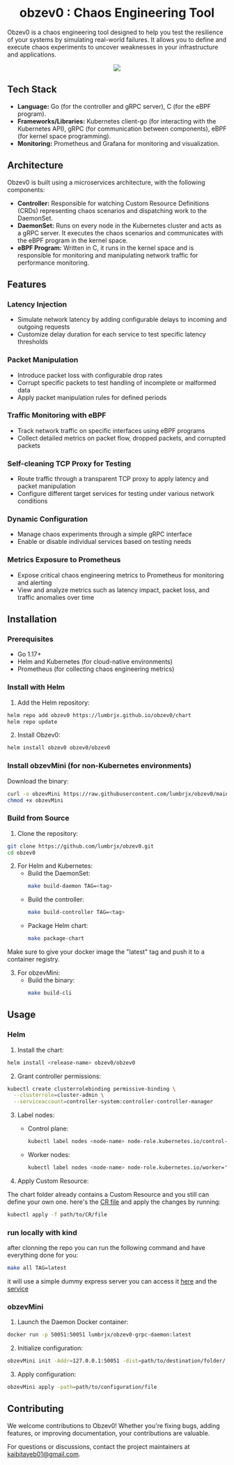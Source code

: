<h1 align="center">obzev0 : Chaos Engineering Tool</h1>

<p align="center">

Obzev0 is a chaos engineering tool designed to help you test the resilience of your systems by simulating real-world failures. It allows you to define and execute chaos experiments to uncover weaknesses in your infrastructure and applications.
</p>

<p align="center">
  <img src="./assets/tn.jpg" />
</p>

## Tech Stack

- **Language:** Go (for the controller and gRPC server), C (for the eBPF program).
- **Frameworks/Libraries:** Kubernetes client-go (for interacting with the Kubernetes API), gRPC (for communication between components), eBPF (for kernel space programming).
- **Monitoring:** Prometheus and Grafana for monitoring and visualization.
## Architecture

Obzev0 is built using a microservices architecture, with the following components:

- **Controller:** Responsible for watching Custom Resource Definitions (CRDs) representing chaos scenarios and dispatching work to the DaemonSet.
- **DaemonSet:** Runs on every node in the Kubernetes cluster and acts as a gRPC server. It executes the chaos scenarios and communicates with the eBPF program in the kernel space.
- **eBPF Program:** Written in C, it runs in the kernel space and is responsible for monitoring and manipulating network traffic for performance monitoring.

## Features

### Latency Injection
- Simulate network latency by adding configurable delays to incoming and outgoing requests
- Customize delay duration for each service to test specific latency thresholds

### Packet Manipulation
- Introduce packet loss with configurable drop rates
- Corrupt specific packets to test handling of incomplete or malformed data
- Apply packet manipulation rules for defined periods

### Traffic Monitoring with eBPF
- Track network traffic on specific interfaces using eBPF programs
- Collect detailed metrics on packet flow, dropped packets, and corrupted packets

### Self-cleaning TCP Proxy for Testing
- Route traffic through a transparent TCP proxy to apply latency and packet manipulation
- Configure different target services for testing under various network conditions

### Dynamic Configuration
- Manage chaos experiments through a simple gRPC interface
- Enable or disable individual services based on testing needs

### Metrics Exposure to Prometheus
- Expose critical chaos engineering metrics to Prometheus for monitoring and alerting
- View and analyze metrics such as latency impact, packet loss, and traffic anomalies over time

## Installation

### Prerequisites
- Go 1.17+
- Helm and Kubernetes (for cloud-native environments)
- Prometheus (for collecting chaos engineering metrics)

### Install with Helm

1. Add the Helm repository:
```bash
helm repo add obzev0 https://lumbrjx.github.io/obzev0/chart
helm repo update
```

2. Install Obzev0:
```bash
helm install obzev0 obzev0/obzev0
```

### Install obzevMini (for non-Kubernetes environments)

Download the binary:
```bash
curl -o obzevMini https://raw.githubusercontent.com/lumbrjx/obzev0/main/cmd/cli/obzev0mini
chmod +x obzevMini
```

### Build from Source

1. Clone the repository:
```bash
git clone https://github.com/lumbrjx/obzev0.git
cd obzev0
```

2. For Helm and Kubernetes:
   - Build the DaemonSet:
     ```bash
     make build-daemon TAG=<tag>
     ```
   - Build the controller:
     ```bash
     make build-controller TAG=<tag>
     ```
   - Package Helm chart:
     ```bash
     make package-chart
     ```
Make sure to give your docker image the "latest" tag and push it to a container registry.

3. For obzevMini:
   - Build the binary:
     ```bash
     make build-cli
     ```

## Usage

### Helm

1. Install the chart:
```bash
helm install <release-name> obzev0/obzev0
```

2. Grant controller permissions:
```bash
kubectl create clusterrolebinding permissive-binding \
  --clusterrole=cluster-admin \
  --serviceaccount=controller-system:controller-controller-manager
```

3. Label nodes:
   - Control plane:
     ```bash
     kubectl label nodes <node-name> node-role.kubernetes.io/control-plane=""
     ```
   - Worker nodes:
     ```bash
     kubectl label nodes <node-name> node-role.kubernetes.io/worker=""
     ```

4. Apply Custom Resource:

The chart folder already contains a Custom Resource and you still can define your own one. here's the [CR file](https://github.com/lumbrjx/obzev0/blob/main/chart/templates/obzev0resource.yaml) and apply the changes by running:

```bash
kubectl apply -f path/to/CR/file
```

### run locally with kind

after clonning the repo you can run the following command and have everything done for you:

```bash
make all TAG=latest
```
it will use a simple dummy express server you can access it [here](https://github.com/lumbrjx/obzev0/blob/main/expressdep.yaml) and the [service](https://github.com/lumbrjx/obzev0/blob/main/expresssvc.yaml)


### obzevMini

1. Launch the Daemon Docker container:
```bash
docker run -p 50051:50051 lumbrjx/obzev0-grpc-daemon:latest
```

2. Initialize configuration:
```bash
obzevMini init -Addr=127.0.0.1:50051 -dist=path/to/destination/folder/
```

3. Apply configuration:
```bash
obzevMini apply -path=path/to/configuration/file
```

## Contributing

We welcome contributions to Obzev0! Whether you're fixing bugs, adding features, or improving documentation, your contributions are valuable.

For questions or discussions, contact the project maintainers at kaibitayeb01@gmail.com.
